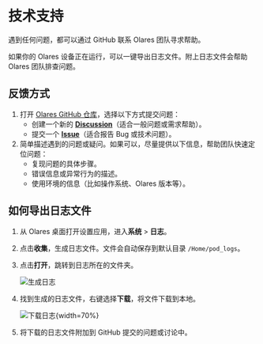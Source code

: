 # 技术支持

遇到任何问题，都可以通过 GitHub 联系 Olares 团队寻求帮助。

如果你的 Olares 设备正在运行，可以一键导出日志文件。附上日志文件会帮助 Olares 团队排查问题。


## 反馈方式

1. 打开 [Olares GitHub 仓库](https://github.com/beclab/Olares)，选择以下方式提交问题：
    - 创建一个新的 **[Discussion](https://github.com/beclab/Olares/discussions/new?category=q-a)**（适合一般问题或需求帮助）。
    - 提交一个 **[Issue](https://github.com/beclab/Olares/issues/new)**（适合报告 Bug 或技术问题）。
2. 简单描述遇到的问题或疑问。如果可以，尽量提供以下信息，帮助团队快速定位问题：
    - 复现问题的具体步骤。
    - 错误信息或异常行为的描述。
    - 使用环境的信息（比如操作系统、Olares 版本等）。


## 如何导出日志文件

1. 从 Olares 桌面打开设置应用，进入**系统** > **日志**。
2. 点击**收集**，生成日志文件。文件会自动保存到默认目录 `/Home/pod_logs`。
3. 点击**打开**，跳转到日志所在的文件夹。

   ![生成日志](/images/zh/manual/generate-logs.png#bordered)
4. 找到生成的日志文件，右键选择**下载**，将文件下载到本地。

   ![下载日志](/images/zh/manual/download-logs.png#bordered){width=70%}
5. 将下载的日志文件附加到 GitHub 提交的问题或讨论中。

